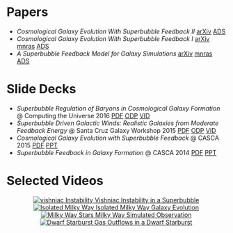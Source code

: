 <!-- 
.. title: My Research
.. slug: public-research
.. date: 2014-10-17 15:14:49 UTC-04:00
.. tags: 
.. link: 
.. description: 
.. type: text
-->

# Papers
* _Cosmological Galaxy Evolution With Superbubble Feedback II_
  [arXiv](http://arxiv.org/abs/1604.08244)
  [ADS](http://adsabs.harvard.edu/cgi-bin/bib_query?arXiv:1604.08244)
* _Cosmological Galaxy Evolution With Superbubble Feedback I_
  [arXiv](http://arxiv.org/abs/1505.06268)
  [mnras](http://mnras.oxfordjournals.org/content/453/4/3499.abstract)
  [ADS](http://adsabs.harvard.edu/cgi-bin/bib_query?arXiv:1505.06268)
* _A Superbubble Feedback Model for Galaxy Simulations_
  [arXiv](http://arxiv.org/abs/1405.2625)
  [mnras](http://mnras.oxfordjournals.org/content/442/4/3013.abstract)
  [ADS](http://adsabs.harvard.edu/abs/2014MNRAS.442.3013K)
# Slide Decks
* _Superbubble Regulation of Baryons in Cosmological Galaxy Formation_
  @ Computing the Universe 2016
  [PDF](http://www.physics.mcmaster.ca/~kellerbw/slides/Oaxaca2016.pdf)
  [ODP](http://www.physics.mcmaster.ca/~kellerbw/slides/Oaxaca2016.odp)
  [VID](http://www.birs.ca/events/2016/5-day-workshops/16w5163/videos/watch/201606061107-Keller.html)
* _Superbubble Driven Galactic Winds: Realistic Galaxies from Moderate Feedback
  Energy_ @ Santa Cruz Galaxy Workshop 2015
  [PDF](http://www.physics.mcmaster.ca/~kellerbw/slides/SCGalWorkshop2015.pdf)
  [ODP](http://www.physics.mcmaster.ca/~kellerbw/slides/SCGalWorkshop2015.odp)
  [VID](https://youtu.be/2xero2RcMXE)
* _Cosmological Galaxy Evolution with Superbubble Feedback_ @ CASCA 2015
  [PDF](http://www.physics.mcmaster.ca/~kellerbw/slides/CASCA2015.pdf)
  [PPT](http://www.physics.mcmaster.ca/~kellerbw/slides/CASCA2015.pptx)
* _Superbubble Feedback in Galaxy Formation_ @ CASCA 2014
  [PDF](http://www.physics.mcmaster.ca/~kellerbw/slides/CASCA2014.pdf)
  [PPT](http://www.physics.mcmaster.ca/~kellerbw/slides/CASCA2014.pptx)
# Selected Videos
<div class="row">
  <div class="col-xs-6 col-md-3" align="center">
    <a href="http://www.physics.mcmaster.ca/~kellerbw/videos/vishniac_instability.mp4" class="thumbnail">
      <img src="http://www.physics.mcmaster.ca/~kellerbw/videos/vishniac_instability.png" alt="vishniac Instability">
      Vishniac Instability in a Superbubble
    </a>
  </div>
  <div class="col-xs-6 col-md-3" align="center">
    <a href="http://www.physics.mcmaster.ca/~kellerbw/videos/isolated_MW.mp4" class="thumbnail">
      <img src="http://www.physics.mcmaster.ca/~kellerbw/videos/isolated_MW.png" alt="Isolated Milky Way">
      Isolated Milky Way Galaxy Evolution
    </a>
  </div>
  <div class="col-xs-6 col-md-3" align="center">
    <a href="http://www.physics.mcmaster.ca/~kellerbw/videos/MW_stars.mp4" class="thumbnail">
      <img src="http://www.physics.mcmaster.ca/~kellerbw/videos/MW_stars.png" alt="Milky Way Stars">
      Milky Way Simulated Observation
    </a>
  </div>
  <div class="col-xs-6 col-md-3" align="center">
    <a href="http://www.physics.mcmaster.ca/~kellerbw/videos/dwarf_SB.mp4" class="thumbnail">
      <img src="http://www.physics.mcmaster.ca/~kellerbw/videos/dwarf_SB.png" alt="Dwarf Starburst">
      Gas Outflows in a Dwarf Starburst
    </a>
  </div>
</div>
